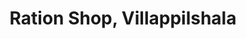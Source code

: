 ---
title: "Ration Shop, Villappilshala"
url: /villapilshala/ration-shop-villappilshala/
shop: convenience
---